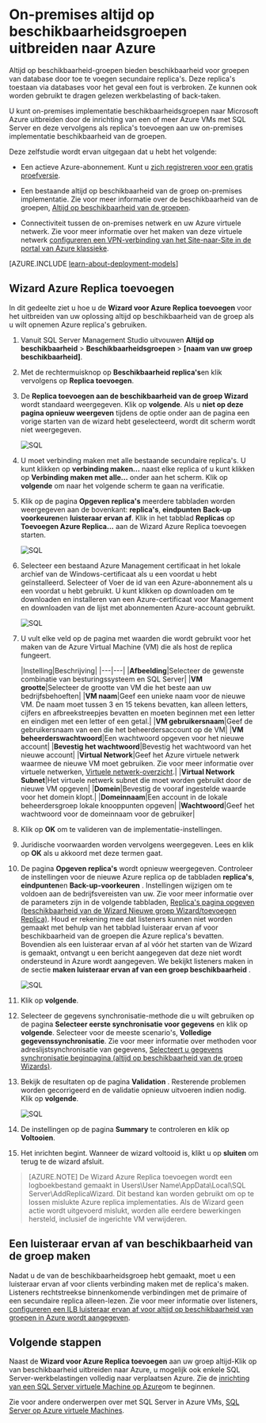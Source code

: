 <properties
    pageTitle="On-premises altijd op beschikbaarheidsgroepen uitbreiden naar Azure | Microsoft Azure"
    description="Deze zelfstudie resources die zijn gemaakt met het implementatiemodel klassieke gebruikt en wordt beschreven hoe u met de wizard Replica toevoegen in SQL Server Management Studio (SSMS) een replica altijd op beschikbaarheid van de groep toevoegen in Azure wordt aangegeven."
    services="virtual-machines-windows"
    documentationCenter="na"
    authors="MikeRayMSFT"
    manager="jhubbard"
    editor=""
    tags="azure-service-management"/>

<tags
    ms.service="virtual-machines-windows"
    ms.devlang="na"
    ms.topic="article"
    ms.tgt_pltfrm="vm-windows-sql-server"
    ms.workload="infrastructure-services"
    ms.date="07/12/2016"
    ms.author="MikeRayMSFT" />

# <a name="extend-on-premises-always-on-availability-groups-to-azure"></a>On-premises altijd op beschikbaarheidsgroepen uitbreiden naar Azure

Altijd op beschikbaarheid-groepen bieden beschikbaarheid voor groepen van database door toe te voegen secundaire replica's. Deze replica's toestaan via databases voor het geval een fout is verbroken. Ze kunnen ook worden gebruikt te dragen gelezen werkbelasting of back-taken.

U kunt on-premises implementatie beschikbaarheidsgroepen naar Microsoft Azure uitbreiden door de inrichting van een of meer Azure VMs met SQL Server en deze vervolgens als replica's toevoegen aan uw on-premises implementatie beschikbaarheid van de groepen.

Deze zelfstudie wordt ervan uitgegaan dat u hebt het volgende:

- Een actieve Azure-abonnement. Kunt u [zich registreren voor een gratis proefversie](https://azure.microsoft.com/pricing/free-trial/).

- Een bestaande altijd op beschikbaarheid van de groep on-premises implementatie. Zie voor meer informatie over de beschikbaarheid van de groepen, [Altijd op beschikbaarheid van de groepen](https://msdn.microsoft.com/library/hh510230.aspx).

- Connectiviteit tussen de on-premises netwerk en uw Azure virtuele netwerk. Zie voor meer informatie over het maken van deze virtuele netwerk [configureren een VPN-verbinding van het Site-naar-Site in de portal van Azure klassieke](../vpn-gateway/vpn-gateway-site-to-site-create.md).

[AZURE.INCLUDE [learn-about-deployment-models](../../includes/learn-about-deployment-models-classic-include.md)]

## <a name="add-azure-replica-wizard"></a>Wizard Azure Replica toevoegen

In dit gedeelte ziet u hoe u de **Wizard voor Azure Replica toevoegen** voor het uitbreiden van uw oplossing altijd op beschikbaarheid van de groep als u wilt opnemen Azure replica's gebruiken.

1. Vanuit SQL Server Management Studio uitvouwen **Altijd op beschikbaarheid** > **Beschikbaarheidsgroepen** > **[naam van uw groep beschikbaarheid]**.

1. Met de rechtermuisknop op **Beschikbaarheid replica's**en klik vervolgens op **Replica toevoegen**.

1. De **Replica toevoegen aan de beschikbaarheid van de groep Wizard** wordt standaard weergegeven. Klik op **volgende**.  Als u **niet op deze pagina opnieuw weergeven** tijdens de optie onder aan de pagina een vorige starten van de wizard hebt geselecteerd, wordt dit scherm wordt niet weergegeven.

    ![SQL](./media/virtual-machines-windows-classic-sql-onprem-availability/IC742861.png)

1. U moet verbinding maken met alle bestaande secundaire replica's. U kunt klikken op **verbinding maken...** naast elke replica of u kunt klikken op **Verbinding maken met alle...** onder aan het scherm. Klik op **volgende** om naar het volgende scherm te gaan na verificatie.

1. Klik op de pagina **Opgeven replica's** meerdere tabbladen worden weergegeven aan de bovenkant: **replica's**, **eindpunten** **Back-up voorkeuren**en **luisteraar ervan af**. Klik in het tabblad **Replicas** op **Toevoegen Azure Replica...** aan de Wizard Azure Replica toevoegen starten.

    ![SQL](./media/virtual-machines-windows-classic-sql-onprem-availability/IC742863.png)

1. Selecteer een bestaand Azure Management certificaat in het lokale archief van de Windows-certificaat als u een voordat u hebt geïnstalleerd. Selecteer of Voer de id van een Azure-abonnement als u een voordat u hebt gebruikt. U kunt klikken op downloaden om te downloaden en installeren van een Azure-certificaat voor Management en downloaden van de lijst met abonnementen Azure-account gebruikt.

    ![SQL](./media/virtual-machines-windows-classic-sql-onprem-availability/IC742864.png)

1. U vult elke veld op de pagina met waarden die wordt gebruikt voor het maken van de Azure Virtual Machine (VM) die als host de replica fungeert.

  	|Instelling|Beschrijving|
|---|---|
|**Afbeelding**|Selecteer de gewenste combinatie van besturingssysteem en SQL Server|
|**VM grootte**|Selecteer de grootte van VM die het beste aan uw bedrijfsbehoeften|
|**VM naam**|Geef een unieke naam voor de nieuwe VM. De naam moet tussen 3 en 15 tekens bevatten, kan alleen letters, cijfers en afbreekstreepjes bevatten en moeten beginnen met een letter en eindigen met een letter of een getal.|
|**VM gebruikersnaam**|Geef de gebruikersnaam van een die het beheerdersaccount op de VM|
|**VM beheerderswachtwoord**|Een wachtwoord opgeven voor het nieuwe account|
|**Bevestig het wachtwoord**|Bevestig het wachtwoord van het nieuwe account|
|**Virtual Network**|Geef het Azure virtuele netwerk waarmee de nieuwe VM moet gebruiken. Zie voor meer informatie over virtuele netwerken, [Virtuele netwerk-overzicht](../virtual-network/virtual-networks-overview.md).|
|**Virtual Network Subnet**|Het virtuele netwerk subnet die moet worden gebruikt door de nieuwe VM opgeven|
|**Domein**|Bevestig de vooraf ingestelde waarde voor het domein klopt.|
|**Domeinnaam**|Een account in de lokale beheerdersgroep lokale knooppunten opgeven|
|**Wachtwoord**|Geef het wachtwoord voor de domeinnaam voor de gebruiker|

1. Klik op **OK** om te valideren van de implementatie-instellingen.

1. Juridische voorwaarden worden vervolgens weergegeven. Lees en klik op **OK** als u akkoord met deze termen gaat.

1. De pagina **Opgeven replica's** wordt opnieuw weergegeven. Controleer de instellingen voor de nieuwe Azure replica op de tabbladen **replica's**, **eindpunten**en **Back-up-voorkeuren** . Instellingen wijzigen om te voldoen aan de bedrijfsvereisten van uw.  Zie voor meer informatie over de parameters zijn in de volgende tabbladen, [Replica's pagina opgeven (beschikbaarheid van de Wizard Nieuwe groep Wizard/toevoegen Replica)](https://msdn.microsoft.com/library/hh213088.aspx). Houd er rekening mee dat listeners kunnen niet worden gemaakt met behulp van het tabblad luisteraar ervan af voor beschikbaarheid van de groepen die Azure replica's bevatten. Bovendien als een luisteraar ervan af al vóór het starten van de Wizard is gemaakt, ontvangt u een bericht aangegeven dat deze niet wordt ondersteund in Azure wordt aangegeven. We bekijkt listeners maken in de sectie **maken luisteraar ervan af van een groep beschikbaarheid** .

    ![SQL](./media/virtual-machines-windows-classic-sql-onprem-availability/IC742865.png)

1. Klik op **volgende**.

1. Selecteer de gegevens synchronisatie-methode die u wilt gebruiken op de pagina **Selecteer eerste synchronisatie voor gegevens** en klik op **volgende**. Selecteer voor de meeste scenario's, **Volledige gegevenssynchronisatie**. Zie voor meer informatie over methoden voor adreslijstsynchronisatie van gegevens, [Selecteert u gegevens synchronisatie beginpagina (altijd op beschikbaarheid van de groep Wizards)](https://msdn.microsoft.com/library/hh231021.aspx).

1. Bekijk de resultaten op de pagina **Validation** . Resterende problemen worden gecorrigeerd en de validatie opnieuw uitvoeren indien nodig. Klik op **volgende**.

    ![SQL](./media/virtual-machines-windows-classic-sql-onprem-availability/IC742866.png)

1. De instellingen op de pagina **Summary** te controleren en klik op **Voltooien**.

1. Het inrichten begint. Wanneer de wizard voltooid is, klikt u op **sluiten** om terug te de wizard afsluit.

>[AZURE.NOTE] De Wizard Azure Replica toevoegen wordt een logboekbestand gemaakt in Users\User Name\AppData\Local\SQL Server\AddReplicaWizard. Dit bestand kan worden gebruikt om op te lossen mislukte Azure replica implementaties. Als de Wizard geen actie wordt uitgevoerd mislukt, worden alle eerdere bewerkingen hersteld, inclusief de ingerichte VM verwijderen.

## <a name="create-an-availability-group-listener"></a>Een luisteraar ervan af van beschikbaarheid van de groep maken

Nadat u de van de beschikbaarheidsgroep hebt gemaakt, moet u een luisteraar ervan af voor clients verbinding maken met de replica's maken. Listeners rechtstreekse binnenkomende verbindingen met de primaire of een secundaire replica alleen-lezen. Zie voor meer informatie over listeners, [configureren een ILB luisteraar ervan af voor altijd op beschikbaarheid van groepen in Azure wordt aangegeven](virtual-machines-windows-classic-ps-sql-int-listener.md).

## <a name="next-steps"></a>Volgende stappen

Naast de **Wizard voor Azure Replica toevoegen** aan uw groep altijd-Klik op van beschikbaarheid uitbreiden naar Azure, u mogelijk ook enkele SQL Server-werkbelastingen volledig naar verplaatsen Azure. Zie de [inrichting van een SQL Server virtuele Machine op Azure](virtual-machines-windows-portal-sql-server-provision.md)om te beginnen.

Zie voor andere onderwerpen over met SQL Server in Azure VMs, [SQL Server op Azure virtuele Machines](virtual-machines-windows-sql-server-iaas-overview.md).
